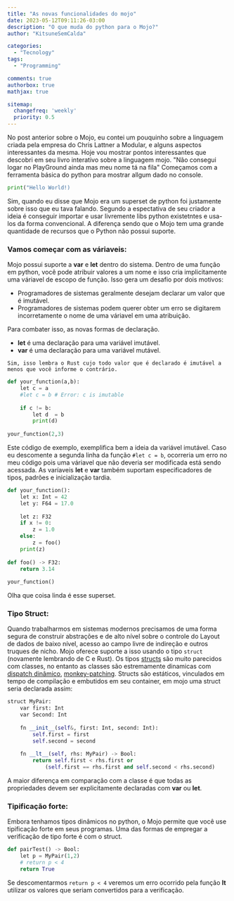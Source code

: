 ```yaml
---
title: "As novas funcionalidades do mojo"
date: 2023-05-12T09:11:26-03:00
description: "O que muda do python para o Mojo?"
author: "KitsuneSemCalda"

categories:
  - "Tecnology"
tags:
  - "Programming"

comments: true
authorbox: true
mathjax: true

sitemap:
  changefreq: 'weekly'
  priority: 0.5
---
```


No post anterior sobre o Mojo, eu contei um pouquinho sobre a linguagem criada pela empresa do Chris Lattner a Modular, e alguns aspectos interessantes da mesma. 
Hoje vou mostrar pontos interessantes que descobri em seu livro interativo sobre a linguagem mojo. "Não consegui logar no PlayGround ainda mas meu nome tá na fila"
Começamos com a ferramenta básica do python para mostrar allgum dado no console.

```python
print("Hello World!)
```

Sim, quando eu disse que Mojo era um superset de python foi justamente sobre isso que eu tava falando. Segundo a espectativa de seu criador a ideia é conseguir importar e usar livremente libs python existetntes e usa-los da forma convencional.
A diferença sendo que o Mojo tem uma grande quantidade de recursos que o Python não possui suporte.

### Vamos começar com as váriaveis:

Mojo possui suporte a **var** e **let** dentro do sistema.
Dentro de uma função em python, você pode atribuir valores a um nome e isso cria implicitamente uma váriavel de escopo de função.
Isso gera um desafio por dois motivos:

- Programadores de sistemas geralmente desejam declarar um valor que é imutável.
- Programadores de sistemas podem querer obter um erro se digitarem incorretamente o nome de uma váriavel em uma atribuição.

Para combater isso, as novas formas de declaração.

- **let** é uma declaração para uma variável imutável.
- **var** é uma declaração para uma variável mutável.

`Sim, isso lembra o Rust cujo todo valor que é declarado é imutável a menos que você informe o contrário.`

```python
def your_function(a,b):
	let c = a 
	#let c = b # Error: c is imutable
	
	if c != b:
		let d  = b
		print(d)
		
your_function(2,3)
```

Este código de exemplo, exemplifica bem a ideia da variável imutável. Caso eu descomente a segunda linha da função `#let c = b`, ocorreria um erro no meu código pois uma váriavel que não deveria ser modificada está sendo acessada.
As varíaveis **let** e **var** também suportam especificadores de tipos, padrões e inicialização tardia.

```python
def your_function():
	let x: Int = 42
	let y: F64 = 17.0
	
	let z: F32
	if x != 0:
		z = 1.0
	else:
		z = foo()
	print(z)
	
def foo() -> F32:
	return 3.14
	
your_function()
```

Olha que coisa linda é  esse superset.

### Tipo Struct:

Quando trabalharmos em sistemas modernos precisamos de uma forma segura de construir abstrações e de alto nível sobre o controle do Layout de dados de baixo nível, acesso ao campo livre de indireção e outros truques de nicho. Mojo oferece suporte a isso usando o tipo `struct` (novamente lembrando de C e Rust).
Os tipos [structs](https://en.wikipedia.org/wiki/Struct_(C_programming_language)) são muito parecidos com classes, no entanto as classes são estremamente dinamicas com [dispatch dinâmico](https://pt.wikipedia.org/wiki/Liga%C3%A7%C3%A3o_din%C3%A2mica_(programa%C3%A7%C3%A3o_orientada_a_objetos)), [monkey-patching](https://en.wikipedia.org/wiki/Monkey_patch).
Structs são estáticos, vinculados em tempo de compilação e embutidos em seu container, em mojo uma struct seria declarada assim:
```python
struct MyPair:
	var first: Int
	var Second: Int
	
	fn __init__(self&, first: Int, second: Int):
		self.first = first
		self.second = second
		
	fn __lt__(self, rhs: MyPair) -> Bool:
		return self.first < rhs.first or
			(self.first == rhs.first and self.second < rhs.second)
```

A maior diferença em comparação com a classe é que todas as propriedades devem ser explicitamente declaradas com **var** ou **let**.

### Tipificação forte:

Embora tenhamos tipos dinâmicos no python, o Mojo permite que você use tipificação forte em seus programas.
Uma das formas de empregar a verificação de tipo forte é com o struct.

```python
def pairTest() -> Bool:
	let p = MyPair(1,2)
	# return p < 4
	return True
```

Se descomentarmos `return p < 4` veremos um erro ocorrido pela função __lt__ utilizar os valores que seriam convertidos para a verificação. 
